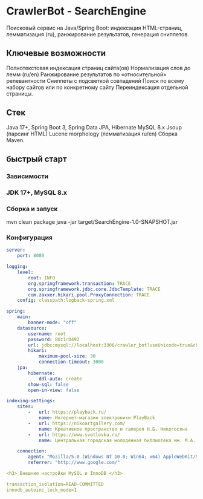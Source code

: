 <h1> CrawlerBot - SearchEngine </h1>

Поисковый сервис на Java/Spring Boot: индексация HTML-страниц, лемматизация (ru), ранжирование результатов, генерация сниппетов.

<h2> Ключевые возможности </h2>

Полнотекстовая индексация страниц сайта(ов)
Нормализация слов до лемм (ru/en)
Ранжирование результатов по «относительной» релевантности
Сниппеты с подсветкой совпадений
Поиск по всему набору сайтов или по конкретному сайту
Переиндексация отдельной страницы.

<h2> Стек </h2>
    
Java 17+, Spring Boot 3, Spring Data JPA, Hibernate
MySQL 8.x
Jsoup (парсинг HTML)
Lucene morphology (лемматизация ru/en)
Сборка Maven.

<h2> быстрый старт </h2>

<h3> Зависимости <h3>
    
JDK 17+, MySQL 8.x

<h3> Сборка и запуск </h3>

mvn clean package
java -jar target/SearchEngine-1.0-SNAPSHOT.jar

<h3> Конфигурация </h3>

```yaml
server:
    port: 8080

logging:
    level:
        root: INFO
        org.springframework.transaction: TRACE
        org.springframework.jdbc.core.JdbcTemplate: TRACE
        com.zaxxer.hikari.pool.ProxyConnection: TRACE
    config: classpath:logback-spring.xml

spring:
    main:
        banner-mode: "off"
    datasource:
        username: root
        password: 8Uz1rD492
        url: jdbc:mysql://localhost:3306/crawler_bot?useUnicode=true&characterEncoding=UTF-8&serverTimezone=UTC&allowPublicKeyRetrieval=true&useSSL=false
        hikari:
            maximum-pool-size: 30
            connection-timeout: 3000
    jpa:
        hibernate:
            ddl-auto: create
        show-sql: false
        open-in-view: false

indexing-settings:
    sites:
        -   url: https://playback.ru/
            name: Интернет-магазин электроники PlayBack
        -   url: https://nikoartgallery.com/
            name: Креативное пространство и галерея Н.Б. Никогосяна
        -   url: https://www.svetlovka.ru/
            name: Центральная городская молодежная библиотека им. М.А. Светлова

    connection:
        agent: "Mozilla/5.0 (Windows NT 10.0; Win64; x64) AppleWebKit/537.36 (KHTML, like Gecko) Chrome/91.0.4472.124 Safari/537.36"
        referrer: "http://www.google.com/"

<h3> Внешние настройки MySQL и InnoDB </h3>

transaction_isolation=READ-COMMITTED
innodb_autoinc_lock_mode=1

